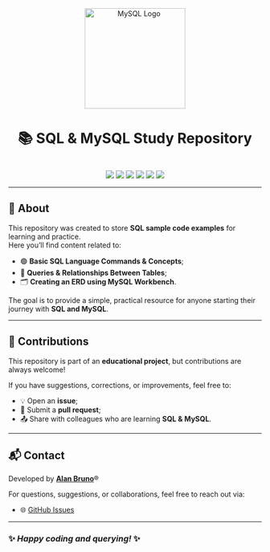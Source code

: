 
<div align="center">
  <img src="https://www.mysql.com/common/logos/logo-mysql-170x115.png" alt="MySQL Logo" width="200"/>
</div>

<h1 align="center">📚 SQL & MySQL Study Repository</h1>

<br />

<div align="center">
  <img src="https://img.shields.io/github/languages/top/alanbrunoscience/generation-mysql-bootcamp?style=flat-square" />
  <img src="https://img.shields.io/github/repo-size/alanbrunoscience/generation-mysql-bootcamp?style=flat-square" />
  <img src="https://img.shields.io/github/languages/count/alanbrunoscience/generation-mysql-bootcamp?style=flat-square" />
  <img src="https://img.shields.io/github/last-commit/alanbrunoscience/generation-mysql-bootcamp?style=flat-square" />
  <img src="https://img.shields.io/github/issues/alanbrunoscience/generation-mysql-bootcamp?style=flat-square" />
  <img src="https://img.shields.io/github/issues-pr/alanbrunoscience/generation-mysql-bootcamp?style=flat-square" />
</div>

---

## 📖 About  
This repository was created to store **SQL sample code examples** for learning and practice.  
Here you’ll find content related to:

- 🟢 **Basic SQL Language Commands & Concepts**;
- 🔗 **Queries & Relationships Between Tables**;  
- 🗂️ **Creating an ERD using MySQL Workbench**.

The goal is to provide a simple, practical resource for anyone starting their journey with **SQL and MySQL**.

---

## 🤝 Contributions  
This repository is part of an **educational project**, but contributions are always welcome!  

If you have suggestions, corrections, or improvements, feel free to:  
- 💡 Open an **issue**;
- 🔀 Submit a **pull request**;
- 📤 Share with colleagues who are learning **SQL & MySQL**.

---

## 📬 Contact  
Developed by [**Alan Bruno**](https://github.com/alanbrunoscience)®  

For questions, suggestions, or collaborations, feel free to reach out via:  
- 🌐 [GitHub Issues](../../issues)  

---
### ✨ *Happy coding and querying!* ✨
